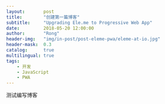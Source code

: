 ```yaml
---
layout:       post
title:        "创建第一篇博客"
subtitle:     "Upgrading Ele.me to Progressive Web App"
date:         2018-05-20 12:00:00
author:       "Rong"
header-img:   "img/in-post/post-eleme-pwa/eleme-at-io.jpg"
header-mask:  0.3
catalog:      true
multilingual: true
tags:
    - 开发
    - JavaScript
    - PWA
---
```


<div>

测试编写博客

</div>